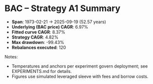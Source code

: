 # BAC – Strategy A1 Summary

- **Span**: 1973-02-21 → 2025-09-19 (52.57 years)
- **Underlying (BAC price) CAGR**: 6.97%
- **Fitted curve CAGR**: 8.37%
- **Strategy CAGR**: 4.82%
- **Max drawdown**: -99.43%
- **Rebalances executed**: 120

Notes:

- Temperatures and anchors per experiment govern deployment; see EXPERIMENTS.md for details.
- Figures use simulated leveraged sleeve with fees and borrow costs.
